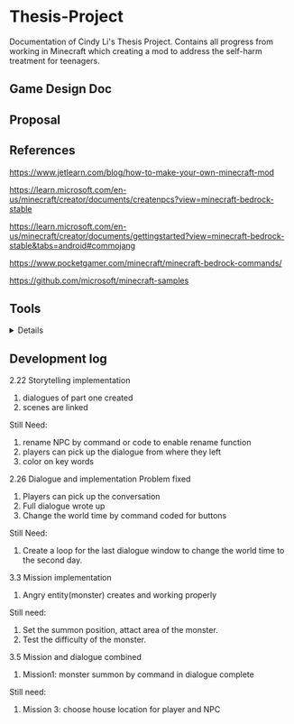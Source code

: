 # Thesis-Project
Documentation of Cindy Li's Thesis Project. Contains all progress from working in Minecraft which creating a mod to address the self-harm treatment for teenagers.
## Game Design Doc
## Proposal
## References 
<https://www.jetlearn.com/blog/how-to-make-your-own-minecraft-mod>

<https://learn.microsoft.com/en-us/minecraft/creator/documents/createnpcs?view=minecraft-bedrock-stable>

<https://learn.microsoft.com/en-us/minecraft/creator/documents/gettingstarted?view=minecraft-bedrock-stable&tabs=android#commojang>

<https://www.pocketgamer.com/minecraft/minecraft-bedrock-commands/>

<https://github.com/microsoft/minecraft-samples>
## Tools
<details>
  
  1. Mctool-creates entity (https://mctools.dev/#/behavior_packs/cind_myad/entities/skeleton.json)
  
  2. Dialogue designer-create NPC dialogues and scenes (https://jannisx11.github.io/dialogue-designer/)
</details>

## Development log
2.22 Storytelling implementation

1. dialogues of part one created
2. scenes are linked

Still Need:
1. rename NPC by command or code to enable rename function
2. players can pick up the dialogue from where they left
3. color on key words

2.26 Dialogue and implementation Problem fixed

1. Players can pick up the conversation
2. Full dialogue wrote up
3. Change the world time by command coded for buttons

Still Need:
1. Create a loop for the last dialogue window to change the world time to the second day.

3.3 Mission implementation

1. Angry entity(monster) creates and working properly

Still need: 
1. Set the summon position, attact area of the monster. 
2. Test the difficulty of the monster.

3.5 Mission and dialogue combined
1. Mission1: monster summon by command in dialogue complete

Still need: 
1. Mission 3: choose house location for player and NPC